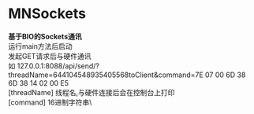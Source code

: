 # MNSockets
**基于BIO的Sockets通讯**\
运行main方法后启动\
发起GET请求后与硬件通讯\
如 127.0.0.1:8088/api/send/?threadName=644104548935405568toClient&command=7E 07 00 6D 38 6D 38 14 02 00 E5\
[threadName] 线程名,与硬件连接后会在控制台上打印\
[command] 16进制字符串\
